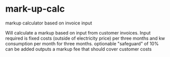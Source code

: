 # mark-up-calc
markup calculator based on invoice input

Will calculate a markup based on input from customer invoices. 
Input required is fixed costs (outside of electricity price) per three months and kw consumption per month for three months. 
optionable "safeguard" of 10% can be added 
outputs a markup fee that should cover customer costs 
